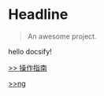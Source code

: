 # Headline

> An awesome project.

hello docsify!

<!-- 超链接 -->
[>> 操作指南](guide)

[>>ng](./nginx/001-java架构师直通车-nginx)
